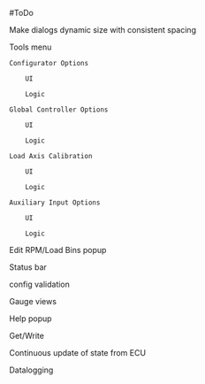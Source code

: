 #ToDo

Make dialogs dynamic size with consistent spacing

Tools menu

    Configurator Options
    
        UI
        
        Logic
    
    Global Controller Options
        
        UI
        
        Logic
    
    Load Axis Calibration
        
        UI
        
        Logic

    Auxiliary Input Options
        
        UI
        
        Logic

Edit RPM/Load Bins popup

Status bar

config validation

Gauge views

Help popup

Get/Write

Continuous update of state from ECU

Datalogging
